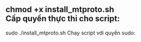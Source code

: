 chmod +x install_mtproto.sh  
Cấp quyền thực thi cho script:
-------------
sudo ./install_mtproto.sh
Chạy script với quyền sudo:
